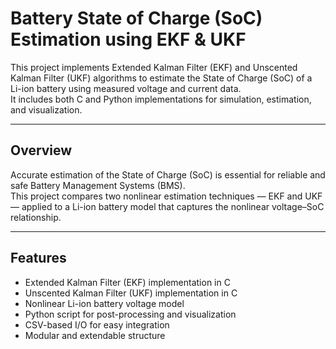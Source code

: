 # Battery State of Charge (SoC) Estimation using EKF & UKF

This project implements Extended Kalman Filter (EKF) and Unscented Kalman Filter (UKF) algorithms to estimate the State of Charge (SoC) of a Li-ion battery using measured voltage and current data.  
It includes both C and Python implementations for simulation, estimation, and visualization.

---

## Overview

Accurate estimation of the State of Charge (SoC) is essential for reliable and safe Battery Management Systems (BMS).  
This project compares two nonlinear estimation techniques — EKF and UKF— applied to a Li-ion battery model that captures the nonlinear voltage–SoC relationship.

---

## Features

-  Extended Kalman Filter (EKF) implementation in C  
-  Unscented Kalman Filter (UKF) implementation in C  
-  Nonlinear Li-ion battery voltage model  
-  Python script for post-processing and visualization  
-  CSV-based I/O for easy integration  
-  Modular and extendable structure  
